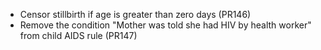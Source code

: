 * Censor stillbirth if age is greater than zero days (PR146)
* Remove the condition "Mother was told she had HIV by health worker" from
  child AIDS rule (PR147)
